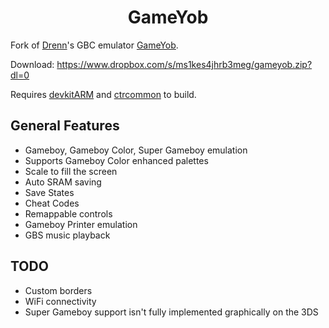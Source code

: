 <b><center>GameYob</center></b>
==========

Fork of [Drenn](https://github.com/Drenn1/)'s GBC emulator [GameYob](https://github.com/Drenn1/GameYob/).

Download: https://www.dropbox.com/s/ms1kes4jhrb3meg/gameyob.zip?dl=0

Requires [devkitARM](http://sourceforge.net/projects/devkitpro/files/devkitARM/) and [ctrcommon](https://github.com/Steveice10/ctrcommon) to build.


General Features
----------------

* Gameboy, Gameboy Color, Super Gameboy emulation
* Supports Gameboy Color enhanced palettes
* Scale to fill the screen
* Auto SRAM saving
* Save States
* Cheat Codes
* Remappable controls
* Gameboy Printer emulation
* GBS music playback


TODO
----

* Custom borders
* WiFi connectivity
* Super Gameboy support isn't fully implemented graphically on the 3DS